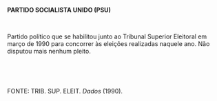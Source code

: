 **PARTIDO SOCIALISTA UNIDO (PSU)**

 

Partido político que se habilitou junto ao Tribunal Superior Eleitoral
em março de 1990 para concorrer às eleições realizadas naquele ano. Não
disputou mais nenhum pleito.

 

 

FONTE: TRIB. SUP. ELEIT. *Dados* (1990).

 
